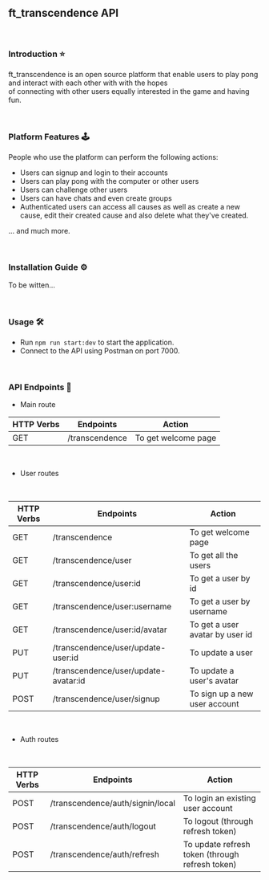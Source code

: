 ## ft_transcendence API

<br>

### Introduction ⭐

ft_transcendence is an open source platform that enable users to play pong and interact with each other with with the hopes \
of connecting with other users equally interested in the game and having fun.

<br>

### Platform Features 🕹️

People who use the platform can perform the following actions:

- Users can signup and login to their accounts
- Users can play pong with the computer or other users
- Users can challenge other users
- Users can have chats and even create groups
- Authenticated users can access all causes as well as create a new cause, edit their created cause and also
  delete what they've created.

... and much more.

<br>

### Installation Guide ⚙️

To be witten...

<br>

### Usage 🛠️

- Run `npm run start:dev` to start the application.
- Connect to the API using Postman on port 7000.

<br>

### API Endpoints 🔗

- Main route

| HTTP Verbs | Endpoints      | Action              |
| ---------- | -------------- | ------------------- |
| GET        | /transcendence | To get welcome page |

<br>

- User routes

<br>

| HTTP Verbs | Endpoints                            | Action                          |
| ---------- | ------------------------------------ | ------------------------------- |
| GET        | /transcendence                       | To get welcome page             |
| GET        | /transcendence/user                  | To get all the users            |
| GET        | /transcendence/user:id               | To get a user by id             |
| GET        | /transcendence/user:username         | To get a user by username       |
| GET        | /transcendence/user:id/avatar        | To get a user avatar by user id |
| PUT        | /transcendence/user/update-user:id   | To update a user                |
| PUT        | /transcendence/user/update-avatar:id | To update a user's avatar       |
| POST       | /transcendence/user/signup           | To sign up a new user account   |

<br>

- Auth routes

<br>

| HTTP Verbs | Endpoints                        | Action                                          |
| ---------- | -------------------------------- | ----------------------------------------------- |
| POST       | /transcendence/auth/signin/local | To login an existing user account               |
| POST       | /transcendence/auth/logout       | To logout (through refresh token)               |
| POST       | /transcendence/auth/refresh      | To update refresh token (through refresh token) |
